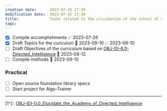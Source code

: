 ```yaml
---
creation date:		2023-07-25 17:39
modification date:	2023-07-25 17:39
title: 				Tasks related to the ulicidation of the school of directed intelligence
tags:
---
```

- [x] Compile accomplishments ✅ 2023-07-26
- [x] Draft Topics for the curiculum 📅 2023-09-10 ✅ 2023-09-10
- [ ] Draft Objectives of the curriculum based on [OBJ-DI-6.0-Directed_Intelligence](OBJ-DI-6.0-Directed_Intelligence.md) 📅 2023-08-12
- [ ] Compile methods 📅 2023-09-10 
### Practical
- [ ] Open source foundation library specs
- [ ] Start project for Algo-Trainer 

---
[1^]:: [OBJ-IDI-0.0_Elucidate_the_Academy_of_Directed_Intelligence](OBJ-IDI-0.0_Elucidate_the_Academy_of_Directed_Intelligence.md)